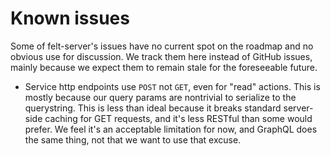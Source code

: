 # Known issues

Some of felt-server's issues have no current spot on the roadmap
and no obvious use for discussion.
We track them here instead of GitHub issues,
mainly because we expect them to remain stale for the foreseeable future.

- Service http endpoints use `POST` not `GET`, even for "read" actions.
  This is mostly because our query params are nontrivial to serialize to the querystring.
  This is less than ideal because it breaks standard server-side caching for GET requests,
  and it's less RESTful than some would prefer.
  We feel it's an acceptable limitation for now,
  and GraphQL does the same thing, not that we want to use that excuse.

